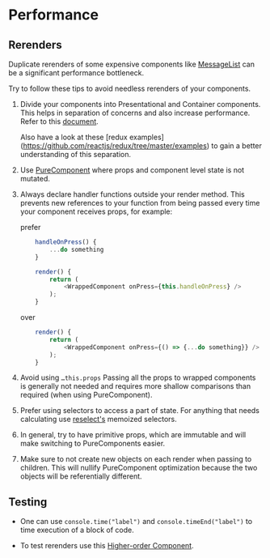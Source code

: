 # Performance

## Rerenders
Duplicate rerenders of some expensive components like [MessageList](https://github.com/zulip/zulip-mobile/blob/27483c9a8d9f8e62eeaa02846906cbc26e137b88/src/message/MessageList.js) can be a significant performance bottleneck.

Try to follow these tips to avoid needless rerenders of your components.

1. Divide your components into Presentational and Container components. This helps in separation of concerns and also increase performance.
Refer to this [document](https://medium.com/@dan_abramov/smart-and-dumb-components-7ca2f9a7c7d0).

    Also have a look at these [redux examples] (https://github.com/reactjs/redux/tree/master/examples) to gain a better understanding of this separation.

2. Use [PureComponent](https://facebook.github.io/react/docs/react-api.html#react.purecomponent) where props and component level state is not mutated.

3. Always declare handler functions outside your render method. This prevents new references to your function from being passed every time your component receives props, for example:

    prefer
    ```javascript
        handleOnPress() {
            ...do something
        }

        render() {
            return (
                <WrappedComponent onPress={this.handleOnPress} />
            );
        }
    ```

    over
    ```javascript
        render() {
            return (
                <WrappedComponent onPress={() => {...do something}} />
            );
        }
    ```

4. Avoid using `…this.props`
Passing all the props to wrapped components is generally not needed and requires more shallow comparisons than required (when using PureComponent).

5. Prefer using selectors to access a part of state. For anything that needs calculating use [reselect's](https://github.com/reactjs/reselect/blob/master/README.md) memoized selectors.

6. In general, try to have primitive props, which are immutable and will make switching to PureComponents easier.

7. Make sure to not create new objects on each render when passing to children. This will nullify PureComponent optimization because the two objects will be referentially different.

## Testing

- One can use `console.time("label")` and `console.timeEnd("label")` to time execution of a block of code.

- To test rerenders use this [Higher-order Component](https://gist.github.com/Sam1301/caea1f70bcef1e2e16080ad563012b33).
